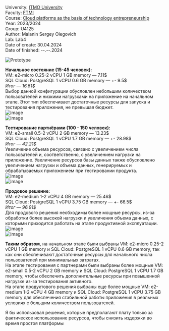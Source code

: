 University: [ITMO University](https://itmo.ru/ru/)  
Faculty: [FTMI](https://ftmi.itmo.ru/)  
Course: [Cloud platforms as the basis of technology entrepreneurship](https://itmo-ict-faculty.github.io/cloud-platforms-as-the-basis-of-technology-entrepreneurship/)  
Year: 2023/2024  
Group: U4125  
Author: Malanin Sergey Olegovich  
Lab: Lab4  
Date of create: 30.04.2024  
Date of finished: --.--.2024  

![Prototype](https://github.com/Aelirennnn/2023_2024-cloud-platforms-as-the-basis-of-technology-entrepreneurship-u4125-malanin_s_o/assets/125411403/f6563281-ad98-4837-95f9-af7347035f1a)  

**Начальное состояние (15-45 человек):**  
VM: e2-micro 0.25-2 vCPU 1 GB memory — 7.11$  
SQL Cloud: PostgreSQL 1 vCPU 0.6 GB memory — +- 9.5$  
_Итог — 16.61$_  
Выбор данной конфигурации обусловлен небольшим количеством пользователей и низкими нагрузками на приложение на начальном этапе. Этот тип обеспечивает достаточные ресурсы для запуска и тестирования приложения, не превышая бюджет.  
![image](https://github.com/Aelirennnn/2023_2024-cloud-platforms-as-the-basis-of-technology-entrepreneurship-u4125-malanin_s_o/assets/125411403/41d46d92-5602-4d44-9f41-d9fe362d668d)  
![image](https://github.com/Aelirennnn/2023_2024-cloud-platforms-as-the-basis-of-technology-entrepreneurship-u4125-malanin_s_o/assets/125411403/cdee695f-4b57-4be8-af34-6b204ac975cd)  

**Тестирование партнёрами (100 - 150 человек):**  
VM: e2-small 0.5-2 vCPU 2 GB memory — 13.23$  
SQL Cloud: PostgreSQL 1 vCPU 1.7 GB memory — +- 28.98$  
_Итог — 42.21$_  
Увеличение объема ресурсов, связано с увеличением числа пользователей и, соответственно, с увеличением нагрузки на приложение. Увеличение ресурсов базы данных также обусловлено увеличением нагрузки и объема данных, генерируемых и обрабатываемых приложением при тестировании продукта.  
![image](https://github.com/Aelirennnn/2023_2024-cloud-platforms-as-the-basis-of-technology-entrepreneurship-u4125-malanin_s_o/assets/125411403/1bafd689-39e4-40f5-8a8d-f4d93eba9be8)  
![image](https://github.com/Aelirennnn/2023_2024-cloud-platforms-as-the-basis-of-technology-entrepreneurship-u4125-malanin_s_o/assets/125411403/c44b8611-bcec-4ddc-b885-c75c8c0b5348)  
 
**Продовое решение:**  
VM: e2-medium 1-2 vCPU 4 GB memory — 25.46$  
SQL Cloud: PostgreSQL 1 vCPU 3.75 GB memory — +- 66.5$  
_Итог — 96.91$_  
Для продового решения необходимы более мощные ресурсы, из-за обработки более высокой нагрузки и увеличения объема данных, с которыми приходится работать на этапе продуктивной эксплуатации.
![image](https://github.com/Aelirennnn/2023_2024-cloud-platforms-as-the-basis-of-technology-entrepreneurship-u4125-malanin_s_o/assets/125411403/68620082-596d-406e-ae47-bff570bcb2f7)  
![image](https://github.com/Aelirennnn/2023_2024-cloud-platforms-as-the-basis-of-technology-entrepreneurship-u4125-malanin_s_o/assets/125411403/75e2caab-8961-4801-a09b-64c625a0bd47)  

**Таким образом**, на начальном этапе были выбраны VM: e2-micro 0.25-2 vCPU 1 GB memory и SQL Cloud: PostgreSQL 1 vCPU 0.6 GB memory, так как они обеспечивают достаточные ресурсы для начального числа пользователей при минимальных затратах.   
На этапе тестирования с партнерами были выбраны более мощные VM: e2-small 0.5-2 vCPU 2 GB memory и SQL Cloud: PostgreSQL 1 vCPU 1.7 GB memory, чтобы обеспечить дополнительные ресурсы при повышенной нагрузке из-за тестирования активного.   
На этапе продуктового решения выбраны еще более мощные VM: e2-medium 1-2 vCPU 4 GB memory и SQL Cloud: PostgreSQL 1 vCPU 3.75 GB memory для обеспечения стабильной работы приложения в реальных условиях с большим количеством пользователей.  

Я бы использовал решения, которые предполагают плату только за фактическое использование ресурсов, чтобы снизить издержки во время простоя платформы
